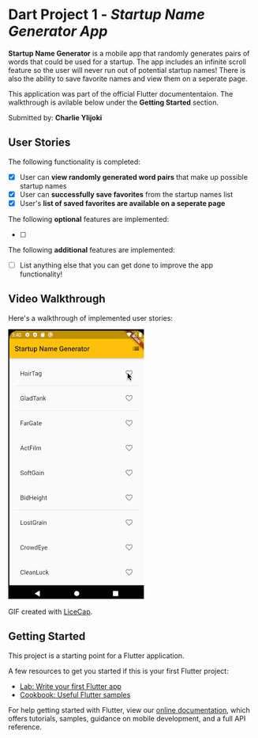# Dart Project 1 - *Startup Name Generator App*

**Startup Name Generator** is a mobile app that randomly generates pairs of words that could be used for a startup. The app includes an infinite scroll feature so the user will never run out of potential startup names! There is also the ability to save favorite names and view them on a seperate page.

This application was part of the official Flutter documententaion. The walkthrough is avilable below under the **Getting Started** section.

Submitted by: **Charlie Ylijoki**

## User Stories

The following functionality is completed:

* [x] User can **view randomly generated word pairs** that make up possible startup names
* [x] User can **successfully save favorites** from the startup names list
* [x] User's **list of saved favorites are available on a seperate page**

The following **optional** features are implemented:

* [ ] 

The following **additional** features are implemented:

* [ ] List anything else that you can get done to improve the app functionality!

## Video Walkthrough

Here's a walkthrough of implemented user stories:

<img src='Startup_App_Walkthrough.gif' title='App Video Walkthrough' width='' alt='Video Walkthrough' />

GIF created with [LiceCap](http://www.cockos.com/licecap/).


## Getting Started

This project is a starting point for a Flutter application.

A few resources to get you started if this is your first Flutter project:

- [Lab: Write your first Flutter app](https://flutter.dev/docs/get-started/codelab)
- [Cookbook: Useful Flutter samples](https://flutter.dev/docs/cookbook)

For help getting started with Flutter, view our
[online documentation](https://flutter.dev/docs), which offers tutorials,
samples, guidance on mobile development, and a full API reference.
